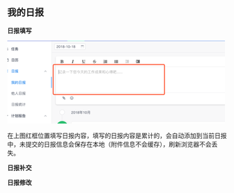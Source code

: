 ## 我的日报
**日报填写**

![](/assets/o_1cq2ls5ms1qvmlar1ft2127f1et79.png)

在上图红框位置填写日报内容，填写的日报内容是累计的，会自动添加到当前日报中，未提交的日报信息会保存在本地（附件信息不会缓存），刷新浏览器不会丢失。

**日报补交**

**日报修改**